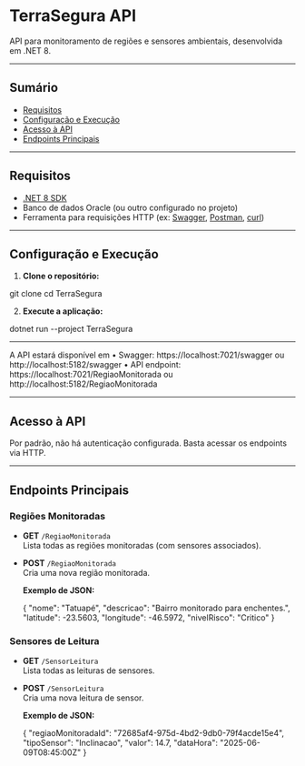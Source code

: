 # TerraSegura API

API para monitoramento de regiões e sensores ambientais, desenvolvida em .NET 8.

---

## Sumário

- [Requisitos](#requisitos)
- [Configuração e Execução](#configuração-e-execução)
- [Acesso à API](#acesso-à-api)
- [Endpoints Principais](#endpoints-principais)

---

## Requisitos

- [.NET 8 SDK](https://dotnet.microsoft.com/download)
- Banco de dados Oracle (ou outro configurado no projeto)
- Ferramenta para requisições HTTP (ex: [Swagger](https://swagger.io/), [Postman](https://www.postman.com/), [curl](https://curl.se/))

---

## Configuração e Execução

1. **Clone o repositório:**

git clone <url-do-repositorio> cd TerraSegura

2. **Execute a aplicação:**

dotnet run --project TerraSegura

---

A API estará disponível em 
•	Swagger:
https://localhost:7021/swagger
ou
http://localhost:5182/swagger
•	API endpoint:
https://localhost:7021/RegiaoMonitorada
ou
http://localhost:5182/RegiaoMonitorada

---

## Acesso à API

Por padrão, não há autenticação configurada. Basta acessar os endpoints via HTTP.

---

## Endpoints Principais

### Regiões Monitoradas

- **GET** `/RegiaoMonitorada`  
  Lista todas as regiões monitoradas (com sensores associados).

- **POST** `/RegiaoMonitorada`  
  Cria uma nova região monitorada.

  **Exemplo de JSON:**
  
  { "nome": "Tatuapé", "descricao": "Bairro monitorado para enchentes.", "latitude": -23.5603, "longitude": -46.5972, "nivelRisco": "Critico" }

### Sensores de Leitura

- **GET** `/SensorLeitura`  
  Lista todas as leituras de sensores.

- **POST** `/SensorLeitura`  
  Cria uma nova leitura de sensor.

  **Exemplo de JSON:**

  { "regiaoMonitoradaId": "72685af4-975d-4bd2-9db0-79f4acde15e4", "tipoSensor": "Inclinacao", "valor": 14.7, "dataHora": "2025-06-09T08:45:00Z" }
